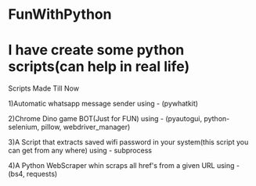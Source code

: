 # FunWithPython

# I have create some python scripts(can help in real life)

Scripts Made Till Now

1)Automatic whatsapp message sender using - (pywhatkit)

2)Chrome Dino game BOT(Just for FUN) using - (pyautogui, python-selenium, pillow, webdriver_manager)

3)A Script that extracts saved wifi password in your system(this script you can get from any where) using - subprocess

4)A Python WebScraper whin scraps all href's from a given URL using - (bs4, requests)

